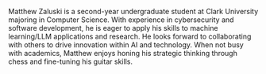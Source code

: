 Matthew Zaluski is a second-year undergraduate student at Clark University majoring in Computer Science. With experience in cybersecurity and software development, he is eager to apply his skills to machine learning/LLM applications and research. He looks forward to collaborating with others to drive innovation within AI and technology. When not busy with academics, Matthew enjoys honing his strategic thinking through chess and fine-tuning his guitar skills. 